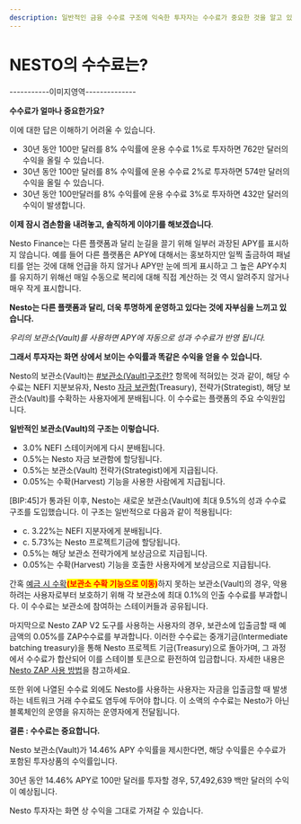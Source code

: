 ```yaml
---
description: 일반적인 금융 수수료 구조에 익숙한 투자자는 수수료가 중요한 것을 알고 있습니다.
---
```


# NESTO의 수수료는?

\-----------이미지영역--------------

**수수료가 얼마나 중요한가요?**

이에 대한 답은 이해하기 어려울 수 있습니다.

* 30년 동안 100만 달러를 8% 수익률에 운용 수수료 1%로 투자하면 762만 달러의 수익을 올릴 수 있습니다.
* 30년 동안 100만 달러를 8% 수익률에 운용 수수료 2%로 투자하면 574만 달러의 수익을 올릴 수 있습니다.
* 30년 동안 100만달러를 8% 수익률에 운용 수수료 3%로 투자하면 432만 달러의 수익이 발생합니다.

**이제 잠시 겸손함을 내려놓고, 솔직하게 이야기를 해보겠습니다**.

Nesto Finance는 다른 플랫폼과 달리 눈길을 끌기 위해 일부러 과장된 APY를 표시하지 않습니다. 예를 들어 다른 플랫폼은 APY에 대해서는 홍보하지만 일찍 출금하여 패널티를 얻는 것에 대해 언급을 하지 않거나 APY만 눈에 띄게 표시하고 그 높은 APY수치를 유지하기 위해선 매일 수동으로 복리에 대해 직접 계산하는 것 역시 알려주지 않거나 매우 작게 표시합니다.

**Nesto는 다른 플랫폼과 달리, 더욱 투명하게 운영하고 있다는 것에 자부심을 느끼고 있습니다.**

_우리의 보관소(Vault)를 사용하면 APY에 자동으로 성과 수수료가 반영 됩니다._

**그래서 투자자는 화면 상에서 보이는 수익률과 똑같은 수익을 얻을 수 있습니다.**

Nesto의 보관소(Vault)는 [#보관소(Vault)구조란?](../../undefined-1/vaults.md) 항목에 적혀있는 것과 같이, 해당 수수료는 NEFI 지분보유자,  Nesto [자금](../../undefined-3/treasury.md)[ 보관함](../../undefined-3/treasury.md)(Treasury), 전략가(Strategist), 해당 보관소(Vault)를 수확하는 사용자에게 분배됩니다. 이 수수료는 플랫폼의 주요 수익원입니다.

**일반적인 보관소(Vault)의 구조는 이렇습니다.**

* 3.0% NEFI 스테이커에게 다시 분배됩니다.
* 0.5%는 Nesto 자금 보관함에 할당됩니다.
* 0.5%는 보관소(Vault) 전략가(Strategist)에게 지급됩니다.
* 0.05%는 수확(Harvest) 기능을 사용한 사람에게 지급됩니다.

\[BIP:45]가 통과된 이후, Nesto는 새로운 보관소(Vault)에 최대 9.5%의 성과 수수료 구조를 도입했습니다. 이 구조는 일반적으로 다음과 같이 적용됩니다:

* c. 3.22%는 NEFI 지분자에게 분배됩니다.
* c. 5.73%는 Nesto 프로젝트기금에 할당됩니다.
* 0.5%는 해당 보관소 전략가에게 보상금으로 지급됩니다.
* 0.05%는 수확(Harvest) 기능을 호출한 사용자에게 보상금으로 지급됩니다.

간혹 [예금 시 수확](../../undefined-2/undefined-2/vaults-1.md)<mark style="color:red;">**(보관소 수확 기능으로 이동)**</mark>하지 못하는 보관소(Vault)의 경우, 악용하려는 사용자로부터 보호하기 위해 각 보관소에 최대 0.1%의 인출 수수료를 부과합니다. 이 수수료는 보관소에 참여하는 스테이커들과 공유됩니다.

마지막으로 Nesto ZAP V2 도구를 사용하는 사용자의 경우, 보관소에 입출금할 때 예금액의 0.05%를 ZAP수수료를 부과합니다. 이러한 수수료는 중개기금(Intermediate batching treasury)을 통해 Nesto 프로젝트 기금(Treasury)으로 돌아가며, 그 과정에서 수수료가 합산되어 이를 스테이블 토큰으로 환전하여 입금합니다. 자세한 내용은[ Nesto ZAP 사용 방법](../../undefined-2/undefined-2/nesto-zap.md)을 참고하세요.

또한 위에 나열된 수수료 외에도 Nesto를 사용하는 사용자는 자금을 입출금할 때 발생하는 네트워크 거래 수수료도 염두에 두어야 합니다. 이 소액의 수수료는 Nesto가 아닌 블록체인의 운영을 유지하는 운영자에게 전달됩니다.

**결론 : 수수료는 중요합니다.**

Nesto 보관소(Vault)가 14.46% APY 수익률을 제시한다면, 해당 수익률은 수수료가 포함된 투자상품의 수익률입니다.

30년 동안 14.46% APY로 100만 달러를 투자할 경우, 57,492,639 백만 달러의 수익이 예상됩니다.

Nesto 투자자는 화면 상 수익을 그대로 가져갈 수 있습니다.






